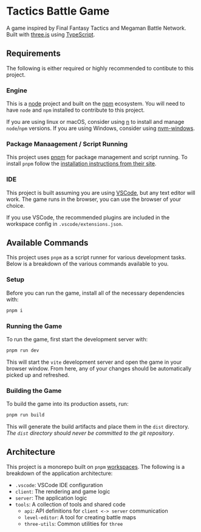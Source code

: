 # Tactics Battle Game

A game inspired by Final Fantasy Tactics and Megaman Battle Network. Built with [three.js](https://threejs.org/) using [TypeScript](https://www.typescriptlang.org/).

## Requirements

The following is either required or highly recommended to contibute to this project.

### Engine

This is a [node](https://nodejs.org/en) project and built on the [npm](https://www.npmjs.com/) ecosystem. You will need to have `node` and `npm` installed to contribute to this project.

If you are using linux or macOS, consider using [n](https://www.npmjs.com/package/n) to install and manage `node`/`npm` versions. If you are using Windows, consider using [nvm-windows](https://github.com/coreybutler/nvm-windows).

### Package Manaagement / Script Running

This project uses [pnpm](https://pnpm.io/) for package management and script running. To install `pnpm` follow the [installation instructions from their site](https://pnpm.io/installation).

### IDE

This project is built assuming you are using [VSCode](https://code.visualstudio.com/), but any text editor will work. The game runs in the browser, you can use the browser of your choice.

If you use VSCode, the recommended plugins are included in the workspace config in `.vscode/extensions.json`.

## Available Commands

This project uses `pnpm` as a script runner for various development tasks. Below is a breakdown of the various commands available to you.

### Setup

Before you can run the game, install all of the necessary dependencies with:

```bash
pnpm i
```

### Running the Game

To run the game, first start the development server with:

```bash
pnpm run dev
```

This will start the `vite` development server and open the game in your browser window. From here, any of your changes should be automatically picked up and refreshed.

### Building the Game

To build the game into its production assets, run:

```bash
pnpm run build
```

This will generate the build artifacts and place them in the `dist` directory. _The `dist` directory should never be committed to the git repository_.

## Architecture

This project is a monorepo built on `pnpm` [workspaces](https://pnpm.io/workspaces). The following is a breakdown of the application architecture:

- `.vscode`: VSCode IDE configuration
- `client`: The rendering and game logic
- `server`: The application logic
- `tools`: A collection of tools and shared code
  - `api`: API definitions for `client <-> server` communication
  - `level-editor`: A tool for creating battle maps
  - `three-utils`: Common utilities for `three`
